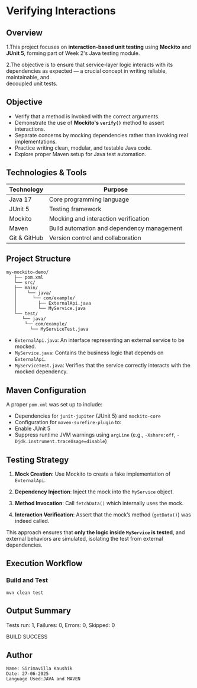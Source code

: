 
# Verifying Interactions

   ## Overview
   
   1.This project focuses on **interaction-based unit testing** using **Mockito** and **JUnit 5**, forming part of Week 2's Java testing module. 
   
   2.The objective is to ensure that service-layer logic interacts with its dependencies as expected — a crucial concept in writing reliable, maintainable, and     
     decoupled unit tests.


   ## Objective

   - Verify that a method is invoked with the correct arguments.
   - Demonstrate the use of **Mockito's `verify()`** method to assert interactions.
   - Separate concerns by mocking dependencies rather than invoking real implementations.
   - Practice writing clean, modular, and testable Java code.
   - Explore proper Maven setup for Java test automation.


  ## Technologies & Tools

   | Technology    | Purpose                                    |
   |---------------|--------------------------------------------|
   | Java 17       | Core programming language                  |
   | JUnit 5       | Testing framework                          |
   | Mockito       | Mocking and interaction verification       |
   | Maven         | Build automation and dependency management |
   | Git & GitHub  | Version control and collaboration          |


  ## Project Structure

    my-mockito-demo/
       ├── pom.xml
       └── src/
       ├── main/
       │    └── java/
       │      └── com/example/
       │        ├── ExternalApi.java
       │        └── MyService.java
       └── test/
          └── java/
           └── com/example/
             └── MyServiceTest.java


   - `ExternalApi.java`: An interface representing an external service to be mocked.
   - `MyService.java`: Contains the business logic that depends on `ExternalApi`.
   - `MyServiceTest.java`: Verifies that the service correctly interacts with the mocked dependency.


  ## Maven Configuration

   A proper `pom.xml` was set up to include:

   - Dependencies for `junit-jupiter` (JUnit 5) and `mockito-core`
   - Configuration for `maven-surefire-plugin` to:
   - Enable JUnit 5
   - Suppress runtime JVM warnings using `argLine` (e.g., `-Xshare:off`, `-Djdk.instrument.traceUsage=disable`)


  ##  Testing Strategy

   1. **Mock Creation**: Use Mockito to create a fake implementation of `ExternalApi`.
  
   2. **Dependency Injection**: Inject the mock into the `MyService` object.

   3. **Method Invocation**: Call `fetchData()` which internally uses the mock.
  
   4. **Interaction Verification**: Assert that the mock’s method (`getData()`) was indeed called.

This approach ensures that **only the logic inside `MyService` is tested**, and external behaviors are simulated, isolating the test from external dependencies.

 ## Execution Workflow

   ###  Build and Test
   
  `mvn clean test`
  ## Output Summary
   Tests run: 1, Failures: 0, Errors: 0, Skipped: 0

   BUILD SUCCESS

 ##  Author
    Name: Sirimavilla Kaushik
    Date: 27-06-2025
    Language Used:JAVA and MAVEN
